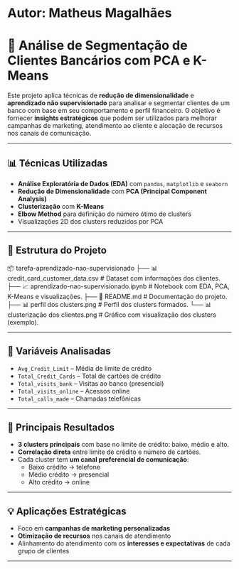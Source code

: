 # Autor: Matheus Magalhães

# 🧠 Análise de Segmentação de Clientes Bancários com PCA e K-Means

Este projeto aplica técnicas de **redução de dimensionalidade** e **aprendizado não supervisionado** para analisar e segmentar clientes de um banco com base em seu comportamento e perfil financeiro. O objetivo é fornecer **insights estratégicos** que podem ser utilizados para melhorar campanhas de marketing, atendimento ao cliente e alocação de recursos nos canais de comunicação.

---

## 📊 Técnicas Utilizadas

- **Análise Exploratória de Dados (EDA)** com `pandas`, `matplotlib` e `seaborn`
- **Redução de Dimensionalidade** com **PCA (Principal Component Analysis)**
- **Clusterização** com **K-Means**
- **Elbow Method** para definição do número ótimo de clusters
- Visualizações 2D dos clusters reduzidos por PCA

---

## 📁 Estrutura do Projeto

📦 tarefa-aprendizado-nao-supervisionado 
  ├── 📊 credit_card_customer_data.csv # Dataset com informações dos clientes.
  ├── 📈 aprendizado-nao-supervisionado.ipynb # Notebook com EDA, PCA, K-Means e visualizações. 
  ├── 📃 README.md # Documentação do projeto.
  ├── 📊 perfil dos clusters.png # Perfil dos clusters formados.
  └── 📊 clusterização dos clientes.png # Gráfico com visualização dos clusters (exemplo).

---

## 🧪 Variáveis Analisadas

- `Avg_Credit_Limit` – Média de limite de crédito
- `Total_Credit_Cards` – Total de cartões de crédito
- `Total_visits_bank` – Visitas ao banco (presencial)
- `Total_visits_online` – Acessos online
- `Total_calls_made` – Chamadas telefônicas

---

## 🎯 Principais Resultados

- **3 clusters principais** com base no limite de crédito: baixo, médio e alto.
- **Correlação direta** entre limite de crédito e número de cartões.
- Cada cluster tem **um canal preferencial de comunicação**:
  - Baixo crédito → telefone
  - Médio crédito → presencial
  - Alto crédito → online

---

## 💡 Aplicações Estratégicas

- Foco em **campanhas de marketing personalizadas**
- **Otimização de recursos** nos canais de atendimento
- Alinhamento do atendimento com os **interesses e expectativas** de cada grupo de clientes

---